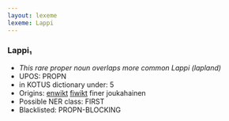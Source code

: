 ```yaml
---
layout: lexeme
lexeme: Lappi
---
```


###  Lappi₁

* _This rare proper noun overlaps more common *Lappi* (lapland)_
* UPOS:  PROPN
* in KOTUS dictionary under:  5
* Origins: [enwikt](https://en.wiktionary.org/wiki/Lappi) [fiwikt](https://fi.wiktionary.org/wiki/Lappi) finer joukahainen 
* Possible NER class:  FIRST
* Blacklisted:  PROPN-BLOCKING

